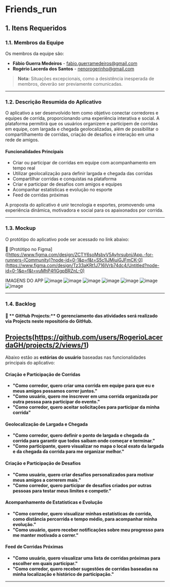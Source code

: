 # Friends_run

## 1. Itens Requeridos  
### 1.1. Membros da Equipe  
Os membros da equipe são:  

- **Fábio Guerra Medeiros** - [fabio.guerramedeiros@gmail.com](mailto:fabio.guerramedeiros@gmail.com)  
- **Rogério Lacerda dos Santos** - [nenorogerinho@gmail.com](mailto:nenorogerinho@gmail.com)  

> **Nota:** Situações excepcionais, como a desistência inesperada de membros, deverão ser previamente comunicadas.  

---

### 1.2. Descrição Resumida do Aplicativo  
O aplicativo a ser desenvolvido tem como objetivo conectar corredores e equipes de corrida, proporcionando uma experiência interativa e social. A plataforma permitirá que os usuários organizem e participem de corridas em equipe, com largada e chegada geolocalizadas, além de possibilitar o compartilhamento de corridas, criação de desafios e interação em uma rede de amigos.   

#### **Funcionalidades Principais**  
- Criar ou participar de corridas em equipe com acompanhamento em tempo real  
- Utilizar geolocalização para definir largada e chegada das corridas  
- Compartilhar corridas e conquistas na plataforma  
- Criar e participar de desafios com amigos e equipes  
- Acompanhar estatísticas e evolução no esporte  
- Feed de corridas próximas  

A proposta do aplicativo é unir tecnologia e esportes, promovendo uma experiência dinâmica, motivadora e social para os apaixonados por corrida.  

---

### 1.3. Mockup  
O protótipo do aplicativo pode ser acessado no link abaixo:  

🔗 [Protótipo no Figma]([https://www.figma.com/design/ZCTY6soMsbyV5Ayhrsubnj/App.-for-runners-(Community)?node-id=0-1&p=f&t=S5c1IJMiuiGJFmCK-0](https://www.figma.com/design/Tz33aKRt1J716lVrb74dc4/Untitled?node-id=0-1&p=f&t=vuMhP4fIGgpBRZnL-0)

IMAGENS DO APP
![image](https://github.com/user-attachments/assets/9cf09a1b-8f80-47fb-8ac7-28fd7859ab91) ![image](https://github.com/user-attachments/assets/8e836b3e-7825-42d5-9f0f-f5ae996b6369) ![image](https://github.com/user-attachments/assets/e9fedbce-1f65-44ab-ad02-771f81737dbe) ![image](https://github.com/user-attachments/assets/c4117799-b009-41c4-91c0-05b285cda44f) ![image](https://github.com/user-attachments/assets/2ec0cbf5-88aa-4f16-8266-ce9e00435bff) ![image](https://github.com/user-attachments/assets/fdff2ddb-7e51-4054-bf42-7a0086747b8f) ![image](https://github.com/user-attachments/assets/ab470d42-e7d0-42eb-af33-118f208868b3)







---

### 1.4. Backlog  
#### 📌 ** GitHub Projects:** O gerenciamento das atividades será realizado via **Projects** neste repositório do GitHub.  
[Projects]([https://github.com/users/RogerioLacerdaGH/projects/2/views/1])(https://github.com/users/RogerioLacerdaGH/projects/2/views/1)
---
Abaixo estão as **estórias do usuário** baseadas nas funcionalidades principais do aplicativo:  

#### **Criação e Participação de Corridas**  
- **"Como corredor, quero criar uma corrida em equipe para que eu e meus amigos possamos correr juntos."**  
- **"Como usuário, quero me inscrever em uma corrida organizada por outra pessoa para participar do evento."**
- **"Como corredor, quero aceitar solicitações para participar da minha corrida"**

#### **Geolocalização de Largada e Chegada**  
- **"Como corredor, quero definir o ponto de largada e chegada da corrida para garantir que todos saibam onde começar e terminar."**  
- **"Como participante, quero visualizar no mapa o local exato da largada e da chegada da corrida para me organizar melhor."**  

#### **Criação e Participação de Desafios**  
- **"Como usuário, quero criar desafios personalizados para motivar meus amigos a correrem mais."**  
- **"Como corredor, quero participar de desafios criados por outras pessoas para testar meus limites e competir."**  

#### **Acompanhamento de Estatísticas e Evolução**  
- **"Como corredor, quero visualizar minhas estatísticas de corrida, como distância percorrida e tempo médio, para acompanhar minha evolução."**  
- **"Como usuário, quero receber notificações sobre meu progresso para me manter motivado a correr."**  

#### **Feed de Corridas Próximas**  
- **"Como usuário, quero visualizar uma lista de corridas próximas para escolher em quais participar."**  
- **"Como corredor, quero receber sugestões de corridas baseadas na minha localização e histórico de participação."**
---
